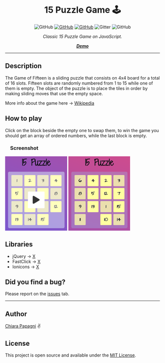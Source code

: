 <h1 align="center">15 Puzzle Game <g-emoji class="g-emoji" fallback-src="https://github.githubassets.com/images/icons/emoji/unicode/1f579.png?v8">🕹</g-emoji></h1>

<p align="center">
  <img alt="GitHub" src="https://img.shields.io/github/languages/code-size/ChiaraJS/15PuzzleGame?color=brightgreen&label=Code%20Size&logo=github">
  <a href="https://github.com/ChiaraJS/15PuzzleGame/issues"><img alt="GitHub" src="https://img.shields.io/github/issues/ChiaraJS/15PuzzleGame?color=yellow&label=Issues&logo=github"></a>
  <a href="https://github.com/ChiaraJS/15PuzzleGame/blob/master/LICENSE"><img alt="GitHub" src="https://img.shields.io/github/license/ChiaraJS/15PuzzleGame?color=blue&label=License&logo=github"></a>
  <img alt="Gitter" src="https://img.shields.io/gitter/room/ChiaraJS/15PuzzleGame?color=orange&label=Chat&logo=gitter">
  <img alt="GitHub" src="https://img.shields.io/static/v1?color=blue&label=Donate&message=PayPal&logo=paypal">
  <!--<img alt="GitHub" src="https://img.shields.io/github/downloads/ChiaraJS/15PuzzleGame/total?color=red&label=Downloads&logo=github">-->
</p>

<p align="center"><i>Classic 15 Puzzle Game on JavaScript.</i></p>
<p align="center"><a href="https://chiarajs.github.io/ChiaraJS/src/html/15PuzzleGame.html"><i><b>Demo</b></i></a></p>

<hr>

<h2>Description</h2>
<p>The Game of Fifteen is a sliding puzzle that consists on 4x4 board for a total of 16 slots. Fifteen slots are randomly numbered from 1 to 15 while one of them is empty. The object of the puzzle is to place the tiles in order by making sliding moves that use the empty space.

More info about the game here -> <a href="https://en.wikipedia.org/wiki/15_puzzle">Wikipedia</a></p>

<h2>How to play</h2>
<p>Click on the block beside the empty one to swap them, to win the game you should get an array of ordered numbers, while the last block is empty.</p>

<h3>&emsp;Screenshot</h3>
<p><img width="40%" src="https://github.com/ChiaraJS/15PuzzleGame/blob/master/img/screenshot1.png?raw=true">
<img width="40%" src="https://github.com/ChiaraJS/15PuzzleGame/blob/master/img/screenshot2.png?raw=true"></p>

<h2>Libraries</h2>
<ul>
  <li>jQuery -> <a href="https://jquery.com/">X</a></li>
  <li>FastClick -> <a href="https://labs.ft.com/fastclick/">X</a></li>
  <li>Ionicons -> <a href="https://ionicons.com/">X</a></li>
</ul>

<h2>Did you find a bug?</h2>
<p>Please report on the <a href="https://github.com/ChiaraJS/15PuzzleGame/issues">issues</a> tab.</p>

<hr>
<h2>Author</h2>
<p>
  <a href="https://github.com/ChiaraJS">Chiara Papagni</a>
  <g-emoji class="g-emoji" fallback-src="https://github.githubassets.com/images/icons/emoji/unicode/270c.png?v8">✌</g-emoji>
</p> 

<h2>License</h2>
<p>This project is open source and available under the <a href="https://github.com/ChiaraJS/15PuzzleGame/blob/master/LICENSE">MIT License</a>.</p>
